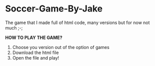 # Soccer-Game-By-Jake
The game that I made full of html code, many versions but for now not much ;-;

**HOW TO PLAY THE GAME?** 
1. Choose you version out of the option of games
2. Download the html file
3. Open the file and play!

